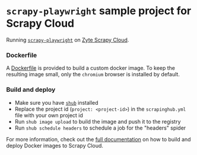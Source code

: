 # `scrapy-playwright` sample project for Scrapy Cloud

Running [`scrapy-playwright`](https://github.com/elacuesta/scrapy-playwright)
on [Zyte Scrapy Cloud](https://www.zyte.com/scrapy-cloud/).


### Dockerfile

A [Dockerfile](Dockerfile) is provided to build a custom docker image. To keep the
resulting image small, only the `chromium` browser is installed by default.


### Build and deploy

* Make sure you have [`shub`](https://shub.readthedocs.io/en/stable/index.html) installed
* Replace the project id (`project: <project-id>`) in the `scrapinghub.yml` file with your own project id
* Run `shub image upload` to build the image and push it to the registry
* Run `shub schedule headers` to schedule a job for the "headers" spider

For more information, check out the [full documentation](https://shub.readthedocs.io/en/stable/deploy-custom-image.html)
on how to build and deploy Docker images to Scrapy Cloud.
